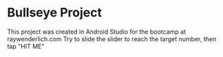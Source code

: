 # Bullseye Project
This project was created in Android Studio for the bootcamp at raywenderlich.com
Try to slide the slider to reach the target number, then tap "HIT ME"
